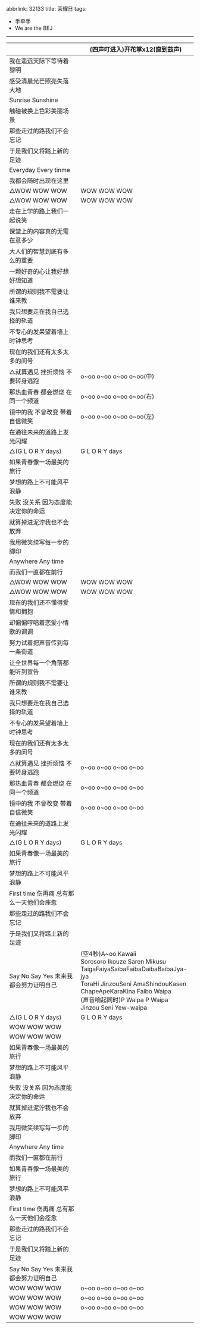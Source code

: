 abbrlink: 32133
title: 荣耀日
tags:
  - 手牵手
  - We are the BEJ
---
|      |(四声叮进入)开花掌x12(直到鼓声)|
|--|--|
|我在遥远天际下等待着黎明|      |
|感受清晨光芒照亮失落大地|      |
|Sunrise Sunshine|      |
|触碰被换上色彩美丽场景|      |
|那些走过的路我们不会忘记|      |
|于是我们又将踏上新的足迹|      |
|Everyday Every tinme|      |
|我都会随时出现在这里|      |
|△WOW WOW WOW|WOW WOW WOW|
|△WOW WOW WOW|WOW WOW WOW|
|走在上学的路上我们一起说笑|      |
|课堂上的内容真的无需在意多少|      |
|大人们的智慧到底有多么的重要|      |
|一颗好奇的心让我好想好想知道|      |
|所谓的规则我不需要让谁来教|      |
|我只想要走在我自己选择的轨道|      |
|不专心的发呆望着墙上时钟思考|      |
|现在的我们还有太多太多的问号|      |
|△就算遇见 挫折烦恼 不要转身逃跑|o~oo o~oo o~oo o~oo(中)|
|那热血青春 都会燃烧 在同一个频道|o~oo o~oo o~oo o~oo(右)|
|镜中的我 不曾改变 带着自信微笑|o~oo o~oo o~oo o~oo(左)|
|在通往未来的道路上发光闪耀|      |
|△(G L O R Y days)|G L O R Y days|
|如果青春像一场最美的旅行|      |
|梦想的路上不可能风平浪静|      |
|失败 没关系 因为态度能决定你的命运|      |
|就算掉进泥泞我也不会放弃|      |
|我用微笑续写每一步的脚印|      |
|Anywhere Any time|      |
|而我们一直都在前行|      |
|△WOW WOW WOW|WOW WOW WOW|
|△WOW WOW WOW|WOW WOW WOW|
|现在的我们还不懂得爱情和拥抱|      |
|却偏偏哼唱着恋爱小情歌的调调|      |
|努力试着把声音传到每一条街道|      |
|让全世界每一个角落都能听到宣告|      |
|所谓的规则我不需要让谁来教|      |
|我只想要走在我自己选择的轨道|      |
|不专心的发呆望着墙上时钟思考|      |
|现在的我们还有太多太多的问号|      |
|△就算遇见 挫折烦恼 不要转身逃跑|o~oo o~oo o~oo o~oo|
|那热血青春 都会燃烧 在同一个频道|o~oo o~oo o~oo o~oo|
|镜中的我 不曾改变 带着自信微笑|o~oo o~oo o~oo o~oo|
|在通往未来的道路上发光闪耀|      |
|△(G L O R Y days)|G L O R Y days|
|如果青春像一场最美的旅行|      |
|梦想的路上不可能风平浪静|      |
|First time 伤再痛 总有那么一天他们会痊愈|      |
|那些走过的路我们不会忘记|      |
|于是我们又将踏上新的足迹|      |
|Say No Say Yes 未来我都会努力证明自己|(空4秒)A~oo Kawaii<br>Sorosoro Ikouze Saren Mikusu<br>TaigaFaiyaSaibaFaibaDaibaBaibaJya-jya<br>ToraHi JinzouSeni AmaShindouKasen<br>ChapeApeKaraKina Faibo Waipa<br>(声音响起同时)P Waipa P Waipa<br>Jinzou Seni Yew-waipa|
|△(G L O R Y days)|G L O R Y days|
|WOW WOW WOW|      |
|WOW WOW WOW|      |
|如果青春像一场最美的旅行|      |
|梦想的路上不可能风平浪静|      |
|失败 没关系 因为态度能决定你的命运|      |
|就算掉进泥泞我也不会放弃|      |
|我用微笑续写每一步的脚印|      |
|Anywhere Any time|      |
|而我们一直都在前行|      |
|如果青春像一场最美的旅行|      |
|梦想的路上不可能风平浪静|      |
|First time 伤再痛 总有那么一天他们会痊愈|      |
|那些走过的路我们不会忘记|      |
|于是我们又将踏上新的足迹|      |
|Say No Say Yes 未来我都会努力证明自己|      |
|WOW WOW WOW|o~oo o~oo o~oo o~oo|
|WOW WOW WOW|o~oo o~oo o~oo o~oo|
|WOW WOW WOW|o~oo o~oo o~oo o~oo|
|WOW WOW WOW|      |